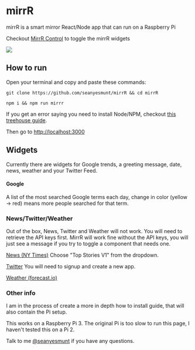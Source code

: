 # mirrR

mirrR is a smart mirror React/Node app that can run on a Raspberry Pi

Checkout [MirrR Control](https://github.com/seanyesmunt/mirrR-control) to toggle the mirrR widgets

![](demo.gif)

## How to run

Open your terminal and copy and paste these commands:

`git clone https://github.com/seanyesmunt/mirrR && cd mirrR`

`npm i && npm run mirrr`

If you get an error saying you need to install Node/NPM, checkout [this treehouse guide](http://treehouse.github.io/installation-guides/mac/node-mac.html).

Then go to [http://localhost:3000](http://localhost:3000)

## Widgets

Currently there are widgets for Google trends, a greeting message, date, news, weather and your Twitter Feed.

#### Google

A list of the most searched Google terms each day, change in color (yellow -> red) means more people searched for that term.

### News/Twitter/Weather

Out of the box, News, Twitter and Weather will not work. You will need to retrieve the API keys first. MirrR will work fine without the API keys, you will just see a message if you try to toggle a component that needs one.

[News (NY Times)](https://developer.nytimes.com/signup) Choose "Top Stories V1" from the dropdown.

[Twitter](https://apps.twitter.com/) You will need to signup and create a new app.

[Weather (forecast.io)](https://developer.forecast.io/)

### Other info

I am in the process of create a more in depth how to install guide, that will also contain the Pi setup.

This works on a Raspberry Pi 3. The original Pi is too slow to run this page, I haven't tested this on a Pi 2.

Talk to me [@seanyesmunt](https://twitter.com/seanyesmunt) if you have any questions.
